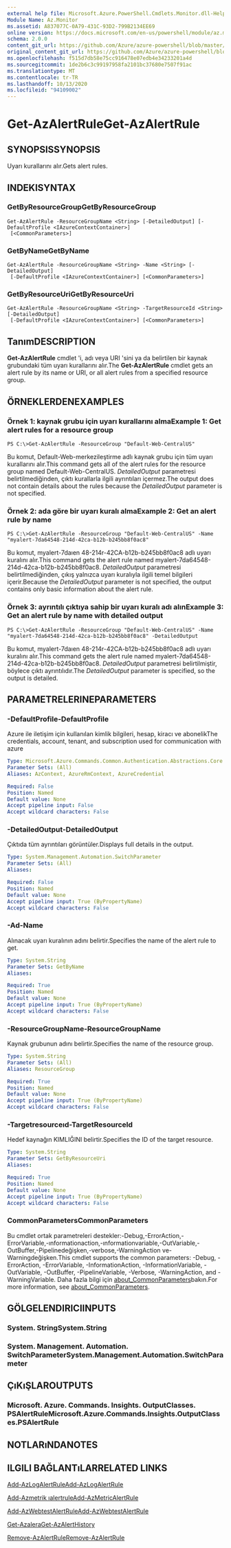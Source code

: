 ```yaml
---
external help file: Microsoft.Azure.PowerShell.Cmdlets.Monitor.dll-Help.xml
Module Name: Az.Monitor
ms.assetid: A837077C-0A79-431C-93D2-799B2134EE69
online version: https://docs.microsoft.com/en-us/powershell/module/az.monitor/get-azalertrule
schema: 2.0.0
content_git_url: https://github.com/Azure/azure-powershell/blob/master/src/Monitor/Monitor/help/Get-AzAlertRule.md
original_content_git_url: https://github.com/Azure/azure-powershell/blob/master/src/Monitor/Monitor/help/Get-AzAlertRule.md
ms.openlocfilehash: f515d7db58e75cc916478e07edb4e34233201a4d
ms.sourcegitcommit: 1de2b6c3c99197958fa2101bc37680e7507f91ac
ms.translationtype: MT
ms.contentlocale: tr-TR
ms.lasthandoff: 10/13/2020
ms.locfileid: "94109002"
---
```

# <span data-ttu-id="ca45d-101">Get-AzAlertRule</span><span class="sxs-lookup"><span data-stu-id="ca45d-101">Get-AzAlertRule</span></span>

## <span data-ttu-id="ca45d-102">SYNOPSIS</span><span class="sxs-lookup"><span data-stu-id="ca45d-102">SYNOPSIS</span></span>
<span data-ttu-id="ca45d-103">Uyarı kurallarını alır.</span><span class="sxs-lookup"><span data-stu-id="ca45d-103">Gets alert rules.</span></span>

## <span data-ttu-id="ca45d-104">INDEKI</span><span class="sxs-lookup"><span data-stu-id="ca45d-104">SYNTAX</span></span>

### <span data-ttu-id="ca45d-105">GetByResourceGroup</span><span class="sxs-lookup"><span data-stu-id="ca45d-105">GetByResourceGroup</span></span>
```
Get-AzAlertRule -ResourceGroupName <String> [-DetailedOutput] [-DefaultProfile <IAzureContextContainer>]
 [<CommonParameters>]
```

### <span data-ttu-id="ca45d-106">GetByName</span><span class="sxs-lookup"><span data-stu-id="ca45d-106">GetByName</span></span>
```
Get-AzAlertRule -ResourceGroupName <String> -Name <String> [-DetailedOutput]
 [-DefaultProfile <IAzureContextContainer>] [<CommonParameters>]
```

### <span data-ttu-id="ca45d-107">GetByResourceUri</span><span class="sxs-lookup"><span data-stu-id="ca45d-107">GetByResourceUri</span></span>
```
Get-AzAlertRule -ResourceGroupName <String> -TargetResourceId <String> [-DetailedOutput]
 [-DefaultProfile <IAzureContextContainer>] [<CommonParameters>]
```

## <span data-ttu-id="ca45d-108">Tanım</span><span class="sxs-lookup"><span data-stu-id="ca45d-108">DESCRIPTION</span></span>
<span data-ttu-id="ca45d-109">**Get-AzAlertRule** cmdlet 'i, adı veya URI 'sini ya da belirtilen bir kaynak grubundaki tüm uyarı kurallarını alır.</span><span class="sxs-lookup"><span data-stu-id="ca45d-109">The **Get-AzAlertRule** cmdlet gets an alert rule by its name or URI, or all alert rules from a specified resource group.</span></span>

## <span data-ttu-id="ca45d-110">ÖRNEKLERDEN</span><span class="sxs-lookup"><span data-stu-id="ca45d-110">EXAMPLES</span></span>

### <span data-ttu-id="ca45d-111">Örnek 1: kaynak grubu için uyarı kurallarını alma</span><span class="sxs-lookup"><span data-stu-id="ca45d-111">Example 1: Get alert rules for a resource group</span></span>
```
PS C:\>Get-AzAlertRule -ResourceGroup "Default-Web-CentralUS"
```

<span data-ttu-id="ca45d-112">Bu komut, Default-Web-merkezileştirme adlı kaynak grubu için tüm uyarı kurallarını alır.</span><span class="sxs-lookup"><span data-stu-id="ca45d-112">This command gets all of the alert rules for the resource group named Default-Web-CentralUS.</span></span>
<span data-ttu-id="ca45d-113">*DetailedOutput* parametresi belirtilmediğinden, çıktı kurallarla ilgili ayrıntıları içermez.</span><span class="sxs-lookup"><span data-stu-id="ca45d-113">The output does not contain details about the rules because the *DetailedOutput* parameter is not specified.</span></span>

### <span data-ttu-id="ca45d-114">Örnek 2: ada göre bir uyarı kuralı alma</span><span class="sxs-lookup"><span data-stu-id="ca45d-114">Example 2: Get an alert rule by name</span></span>
```
PS C:\>Get-AzAlertRule -ResourceGroup "Default-Web-CentralUS" -Name "myalert-7da64548-214d-42ca-b12b-b245bb8f0ac8"
```

<span data-ttu-id="ca45d-115">Bu komut, myalert-7daıen 48-214r-42CA-b12b-b245bb8f0ac8 adlı uyarı kuralını alır.</span><span class="sxs-lookup"><span data-stu-id="ca45d-115">This command gets the alert rule named myalert-7da64548-214d-42ca-b12b-b245bb8f0ac8.</span></span>
<span data-ttu-id="ca45d-116">*DetailedOutput* parametresi belirtilmediğinden, çıkış yalnızca uyarı kuralıyla ilgili temel bilgileri içerir.</span><span class="sxs-lookup"><span data-stu-id="ca45d-116">Because the *DetailedOutput* parameter is not specified, the output contains only basic information about the alert rule.</span></span>

### <span data-ttu-id="ca45d-117">Örnek 3: ayrıntılı çıktıya sahip bir uyarı kuralı adı alın</span><span class="sxs-lookup"><span data-stu-id="ca45d-117">Example 3: Get an alert rule by name with detailed output</span></span>
```
PS C:\>Get-AzAlertRule -ResourceGroup "Default-Web-CentralUS" -Name "myalert-7da64548-214d-42ca-b12b-b245bb8f0ac8" -DetailedOutput
```

<span data-ttu-id="ca45d-118">Bu komut, myalert-7daıen 48-214r-42CA-b12b-b245bb8f0ac8 adlı uyarı kuralını alır.</span><span class="sxs-lookup"><span data-stu-id="ca45d-118">This command gets the alert rule named myalert-7da64548-214d-42ca-b12b-b245bb8f0ac8.</span></span>
<span data-ttu-id="ca45d-119">*DetailedOutput* parametresi belirtilmiştir, böylece çıktı ayrıntılıdır.</span><span class="sxs-lookup"><span data-stu-id="ca45d-119">The *DetailedOutput* parameter is specified, so the output is detailed.</span></span>

## <span data-ttu-id="ca45d-120">PARAMETRELERINE</span><span class="sxs-lookup"><span data-stu-id="ca45d-120">PARAMETERS</span></span>

### <span data-ttu-id="ca45d-121">-DefaultProfile</span><span class="sxs-lookup"><span data-stu-id="ca45d-121">-DefaultProfile</span></span>
<span data-ttu-id="ca45d-122">Azure ile iletişim için kullanılan kimlik bilgileri, hesap, kiracı ve abonelik</span><span class="sxs-lookup"><span data-stu-id="ca45d-122">The credentials, account, tenant, and subscription used for communication with azure</span></span>

```yaml
Type: Microsoft.Azure.Commands.Common.Authentication.Abstractions.Core.IAzureContextContainer
Parameter Sets: (All)
Aliases: AzContext, AzureRmContext, AzureCredential

Required: False
Position: Named
Default value: None
Accept pipeline input: False
Accept wildcard characters: False
```

### <span data-ttu-id="ca45d-123">-DetailedOutput</span><span class="sxs-lookup"><span data-stu-id="ca45d-123">-DetailedOutput</span></span>
<span data-ttu-id="ca45d-124">Çıktıda tüm ayrıntıları görüntüler.</span><span class="sxs-lookup"><span data-stu-id="ca45d-124">Displays full details in the output.</span></span>

```yaml
Type: System.Management.Automation.SwitchParameter
Parameter Sets: (All)
Aliases:

Required: False
Position: Named
Default value: None
Accept pipeline input: True (ByPropertyName)
Accept wildcard characters: False
```

### <span data-ttu-id="ca45d-125">-Ad</span><span class="sxs-lookup"><span data-stu-id="ca45d-125">-Name</span></span>
<span data-ttu-id="ca45d-126">Alınacak uyarı kuralının adını belirtir.</span><span class="sxs-lookup"><span data-stu-id="ca45d-126">Specifies the name of the alert rule to get.</span></span>

```yaml
Type: System.String
Parameter Sets: GetByName
Aliases:

Required: True
Position: Named
Default value: None
Accept pipeline input: True (ByPropertyName)
Accept wildcard characters: False
```

### <span data-ttu-id="ca45d-127">-ResourceGroupName</span><span class="sxs-lookup"><span data-stu-id="ca45d-127">-ResourceGroupName</span></span>
<span data-ttu-id="ca45d-128">Kaynak grubunun adını belirtir.</span><span class="sxs-lookup"><span data-stu-id="ca45d-128">Specifies the name of the resource group.</span></span>

```yaml
Type: System.String
Parameter Sets: (All)
Aliases: ResourceGroup

Required: True
Position: Named
Default value: None
Accept pipeline input: True (ByPropertyName)
Accept wildcard characters: False
```

### <span data-ttu-id="ca45d-129">-Targetresourceıd</span><span class="sxs-lookup"><span data-stu-id="ca45d-129">-TargetResourceId</span></span>
<span data-ttu-id="ca45d-130">Hedef kaynağın KIMLIĞINI belirtir.</span><span class="sxs-lookup"><span data-stu-id="ca45d-130">Specifies the ID of the target resource.</span></span>

```yaml
Type: System.String
Parameter Sets: GetByResourceUri
Aliases:

Required: True
Position: Named
Default value: None
Accept pipeline input: True (ByPropertyName)
Accept wildcard characters: False
```

### <span data-ttu-id="ca45d-131">CommonParameters</span><span class="sxs-lookup"><span data-stu-id="ca45d-131">CommonParameters</span></span>
<span data-ttu-id="ca45d-132">Bu cmdlet ortak parametreleri destekler:-Debug,-ErrorAction,-ErrorVariable,-ınformationaction,-ınformationvariable,-OutVariable,-OutBuffer,-Pipelinedeğişken,-verbose,-WarningAction ve-Warningdeğişken.</span><span class="sxs-lookup"><span data-stu-id="ca45d-132">This cmdlet supports the common parameters: -Debug, -ErrorAction, -ErrorVariable, -InformationAction, -InformationVariable, -OutVariable, -OutBuffer, -PipelineVariable, -Verbose, -WarningAction, and -WarningVariable.</span></span> <span data-ttu-id="ca45d-133">Daha fazla bilgi için [about_CommonParameters](http://go.microsoft.com/fwlink/?LinkID=113216)bakın.</span><span class="sxs-lookup"><span data-stu-id="ca45d-133">For more information, see [about_CommonParameters](http://go.microsoft.com/fwlink/?LinkID=113216).</span></span>

## <span data-ttu-id="ca45d-134">GÖLGELENDIRICI</span><span class="sxs-lookup"><span data-stu-id="ca45d-134">INPUTS</span></span>

### <span data-ttu-id="ca45d-135">System. String</span><span class="sxs-lookup"><span data-stu-id="ca45d-135">System.String</span></span>

### <span data-ttu-id="ca45d-136">System. Management. Automation. SwitchParameter</span><span class="sxs-lookup"><span data-stu-id="ca45d-136">System.Management.Automation.SwitchParameter</span></span>

## <span data-ttu-id="ca45d-137">ÇıKıŞLAR</span><span class="sxs-lookup"><span data-stu-id="ca45d-137">OUTPUTS</span></span>

### <span data-ttu-id="ca45d-138">Microsoft. Azure. Commands. Insights. OutputClasses. PSAlertRule</span><span class="sxs-lookup"><span data-stu-id="ca45d-138">Microsoft.Azure.Commands.Insights.OutputClasses.PSAlertRule</span></span>

## <span data-ttu-id="ca45d-139">NOTLARıNDA</span><span class="sxs-lookup"><span data-stu-id="ca45d-139">NOTES</span></span>

## <span data-ttu-id="ca45d-140">ILGILI BAĞLANTıLAR</span><span class="sxs-lookup"><span data-stu-id="ca45d-140">RELATED LINKS</span></span>

[<span data-ttu-id="ca45d-141">Add-AzLogAlertRule</span><span class="sxs-lookup"><span data-stu-id="ca45d-141">Add-AzLogAlertRule</span></span>](./Add-AzLogAlertRule.md)

[<span data-ttu-id="ca45d-142">Add-Azmetrik ıalertrule</span><span class="sxs-lookup"><span data-stu-id="ca45d-142">Add-AzMetricAlertRule</span></span>](./Add-AzMetricAlertRule.md)

[<span data-ttu-id="ca45d-143">Add-AzWebtestAlertRule</span><span class="sxs-lookup"><span data-stu-id="ca45d-143">Add-AzWebtestAlertRule</span></span>](./Add-AzWebtestAlertRule.md)

[<span data-ttu-id="ca45d-144">Get-Azalera</span><span class="sxs-lookup"><span data-stu-id="ca45d-144">Get-AzAlertHistory</span></span>](./Get-AzAlertHistory.md)

[<span data-ttu-id="ca45d-145">Remove-AzAlertRule</span><span class="sxs-lookup"><span data-stu-id="ca45d-145">Remove-AzAlertRule</span></span>](./Remove-AzAlertRule.md)


